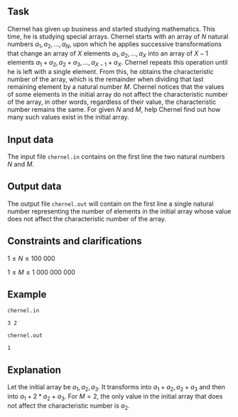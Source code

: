 ## Task

Chernel has given up business and started studying mathematics. This time, he is studying special arrays. Chernel starts with an array of $N$ natural numbers $a_1, a_2, \dots, a_N$, upon which he applies successive transformations that change an array of $X$ elements $a_1, a_2, \dots, a_X$ into an array of $X-1$ elements $a_1 + a_2, a_2 + a_3, \dots, a_{X-1} + a_X$. Chernel repeats this operation until he is left with a single element. From this, he obtains the characteristic number of the array, which is the remainder when dividing that last remaining element by a natural number $M$. Chernel notices that the values of some elements in the initial array do not affect the characteristic number of the array, in other words, regardless of their value, the characteristic number remains the same. For given $N$ and $M$, help Chernel find out how many such values exist in the initial array.

## Input data

The input file `chernel.in` contains on the first line the two natural numbers $N$ and $M$.

## Output data

The output file `chernel.out` will contain on the first line a single natural number representing the number of elements in the initial array whose value does not affect the characteristic number of the array.

## Constraints and clarifications

$1 \leq N \leq 100\ 000$

$1 \leq M \leq 1\ 000\ 000\ 000$

## Example

`chernel.in`

```
3 2
```

`chernel.out`

```
1
```

## Explanation

Let the initial array be $a_1, a_2, a_3$. It transforms into $a_1 + a_2, a_2 + a_3$ and then into $a_1 + 2*a_2 + a_3$. For $M = 2$, the only value in the initial array that does not affect the characteristic number is $a_2$.